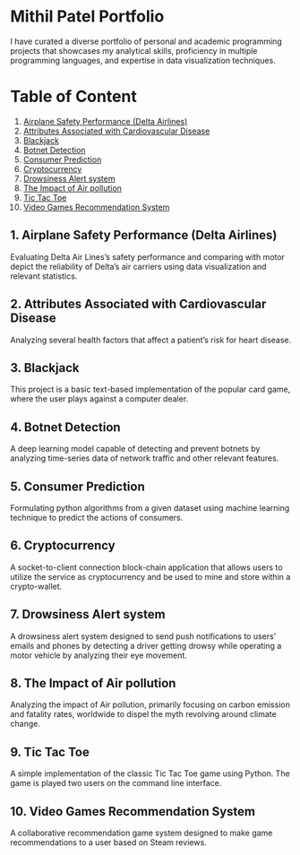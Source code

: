 # Mithil Patel Portfolio

I have curated a diverse portfolio of personal and academic programming projects that showcases my analytical skills, proficiency in multiple programming languages, and expertise in data visualization techniques.

# Table of Content

1.	[Airplane Safety Performance (Delta Airlines)](Airplane&#32;Safety&#32;Performance&#32;(Delta&#32;Airlines)/)
2.	[Attributes Associated with Cardiovascular Disease](Attributes&#32;Associated&#32;with&#32;Cardiovascular&#32;Disease/)
3.	[Blackjack](Blackjack/)
4.	[Botnet Detection](Botnet&#32;Detection/)
5.	[Consumer Prediction](Consumer&#32;Prediction/)
6.	[Cryptocurrency](Cryptocurrency/)
7.	[Drowsiness Alert system](Drowsiness&#32;Alert&#32;system/)
8.	[The Impact of Air pollution](The&#32;Impact&#32;of&#32;Air&#32;pollution/)
9.	[Tic Tac Toe](Tic&#32;Tac&#32;Toe/)
10.	[Video Games Recommendation System](Video&#32;Games&#32;Recommendation&#32;System/)

## 1.	Airplane Safety Performance (Delta Airlines)
Evaluating Delta Air Lines’s safety performance and comparing with motor depict the reliability of Delta’s air carriers using data visualization and relevant statistics.

## 2.	Attributes Associated with Cardiovascular Disease
Analyzing several health factors that affect a patient’s risk for heart disease.

## 3.	Blackjack
This project is a basic text-based implementation of the popular card game, where the user plays against a computer dealer.

## 4.	Botnet Detection
A deep learning model capable of detecting and prevent botnets by analyzing time-series data of network traffic and other relevant features.

## 5.	Consumer Prediction
Formulating python algorithms from a given dataset using machine learning technique to predict the actions of consumers. 

## 6.	Cryptocurrency
A socket-to-client connection block-chain application that allows users to utilize the service as cryptocurrency and be used to mine and store within a crypto-wallet. 

## 7.	Drowsiness Alert system
A drowsiness alert system designed to send push notifications to users’ emails and phones by detecting a driver getting drowsy while operating a motor vehicle by analyzing their eye movement.

## 8.	The Impact of Air pollution
Analyzing the impact of Air pollution, primarily focusing on carbon emission and fatality rates, worldwide to dispel the myth revolving around climate change.

## 9.	Tic Tac Toe
A simple implementation of the classic Tic Tac Toe game using Python. The game is played two users on the command line interface.

## 10.	Video Games Recommendation System
A collaborative recommendation game system designed to make game recommendations to a user based on Steam reviews.

